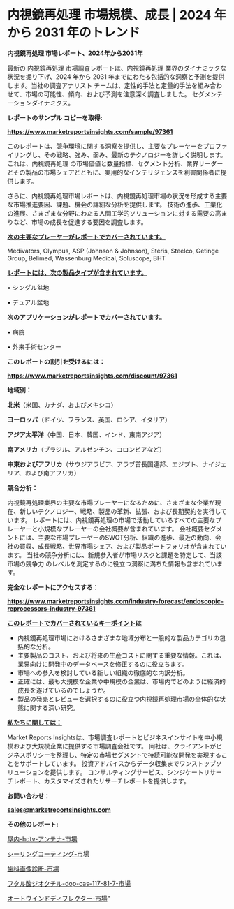 # 内視鏡再処理 市場規模、成長 | 2024 年から 2031 年のトレンド

<strong>内視鏡再処理 市場レポート、2024年から2031年</strong>

最新の 内視鏡再処理 市場調査レポートは、内視鏡再処理 業界のダイナミックな状況を掘り下げ、2024 年から 2031 年までにわたる包括的な洞察と予測を提供します。当社の調査アナリスト チームは、定性的手法と定量的手法を組み合わせて、市場の可能性、傾向、および予測を注意深く調査しました。 セグメンテーションダイナミクス。



<strong>レポートのサンプル コピーを取得:</strong> <a href=https://www.marketreportsinsights.com/sample/97361>

<strong><u>https://www.marketreportsinsights.com/sample/97361</u></strong></a>

このレポートは、競争環境に関する洞察を提供し、主要なプレーヤーをプロファイリングし、その戦略、強み、弱み、最新のテクノロジーを詳しく説明します。 これは、内視鏡再処理 の市場価値と数量指標、セグメント分析、業界リーダーとその製品の市場シェアとともに、実用的なインテリジェンスを利害関係者に提供します。

さらに、内視鏡再処理市場レポートは、内視鏡再処理市場の状況を形成する主要な市場推進要因、課題、機会の詳細な分析を提供します。 技術の進歩、工業化の進展、さまざまな分野にわたる人間工学的ソリューションに対する需要の高まりなど、市場の成長を促進する要因を調査します。



<strong><u>次の主要なプレーヤーがレポートでカバーされています。</u></strong>

Medivators, Olympus, ASP (Johnson & Johnson), Steris, Steelco, Getinge Group, Belimed, Wassenburg Medical, Soluscope, BHT



<strong><u><b>レポートには、次の製品タイプが含まれています。</b></u></strong>

• シングル盆地

• デュアル盆地



<strong><b>次のアプリケーションがレポートでカバーされています。</b></strong>

• 病院

• 外来手術センター



<strong><b>このレポートの割引を受けるには：</b></strong><a href=https://www.marketreportsinsights.com/discount/97361>

<strong><u>https://www.marketreportsinsights.com/discount/97361</u></strong></a>



<strong>地域別：</strong>



<strong>北米</strong>（米国、カナダ、およびメキシコ）



<strong>ヨーロッパ</strong>（ドイツ、フランス、英国、ロシア、イタリア）



<strong>アジア太平洋</strong>（中国、日本、韓国、インド、東南アジア）



<strong>南アメリカ</strong>（ブラジル、アルゼンチン、コロンビアなど）



<strong>中東およびアフリカ</strong>（サウジアラビア、アラブ首長国連邦、エジプト、ナイジェリア、および南アフリカ）



<strong>競合分析：</strong>

内視鏡再処理業界の主要な市場プレーヤーになるために、さまざまな企業が現在、新しいテクノロジー、戦略、製品の革新、拡張、および長期契約を実行しています。 レポートには、内視鏡再処理の市場で活動しているすべての主要なプレーヤーと小規模なプレーヤーの会社概要が含まれています。 会社概要セグメントには、主要な市場プレーヤーのSWOT分析、組織の進歩、最近の動向、会社の買収、成長戦略、世界市場シェア、および製品ポートフォリオが含まれています。 当社の競争分析には、新規参入者が市場リスクと課題を特定して、当該市場の競争力 のレベルを測定するのに役立つ洞察に満ちた情報も含まれています。



<strong>完全なレポートにアクセスする</strong>：

<a href=https://www.marketreportsinsights.com/industry-forecast/endoscopic-reprocessors-industry-97361>

<strong><u>https://www.marketreportsinsights.com/industry-forecast/endoscopic-reprocessors-industry-97361</u></strong></a>



<strong><u><b>このレポートでカバーされているキーポイントは</b></u></strong>
<ul>
  <li>内視鏡再処理市場におけるさまざまな地域分布と一般的な製品カテゴリの包括的な分析。</li>
  <li>主要製品のコスト、および将来の生産コストに関する重要な情報。これは、業界向けに開発中のデータベースを修正するのに役立ちます。</li>
  <li>市場への参入を検討している新しい組織の徹底的な内訳分析。</li>
  <li>正確には、最も大規模な企業や中規模の企業は、市場内でどのように経済的成長を遂げているのでしょうか。</li>
  <li>製品の発売とレビューを選択するのに役立つ内視鏡再処理市場の全体的な状態に関する深い研究。</li>
</ul>


<strong><u><b>私たちに関しては：</b></u></strong>

Market Reports Insightsは、市場調査レポートとビジネスインサイトを中小規模および大規模企業に提供する市場調査会社です。 同社は、クライアントがビジネスポリシーを整理し、特定の市場セグメントで持続可能な開発を実現することをサポートしています。 投資アドバイスからデータ収集までワンストップソリューションを提供します。 コンサルティングサービス、シンジケートリサーチレポート、カスタマイズされたリサーチレポートを提供します。



<strong><b>お問い合わせ</b></strong>：

<a href=mailto:sales@marketreportsinsights.com>

<strong><u>sales@marketreportsinsights.com</u></strong></a>



<strong>その他のレポート:</strong>

<a href=https://www.linkedin.com/pulse/屋内-hdtv-アンテナ-市場-2023-総利益と主要ベンダー-2030-rsdcf/>屋内-hdtv-アンテナ-市場</a>

<a href=https://www.linkedin.com/pulse/シーリングコーティング-市場-2023-総合分析と事業成長戦略-2030-pr-news-hub-8albf/>シーリングコーティング-市場</a>

<a href=https://www.linkedin.com/pulse/歯科画像診断-市場-2023-新興市場-将来の動向と市場需要-2030-analytics-avenue-360-analysis-umkmf/>歯科画像診断-市場</a>

<a href=https://www.linkedin.com/pulse/フタル酸ジオクチル-dop-cas-117-81-7-市場-2023-avnqf/>フタル酸ジオクチル-dop-cas-117-81-7-市場</a>

<a href=https://www.linkedin.com/pulse/オートウインドディフレクター-市場-2030-年までの需要に焦点を当てた-2023-年調査レポート-pr-news-hub-s6o0f/>オートウインドディフレクター-市場</a>"
